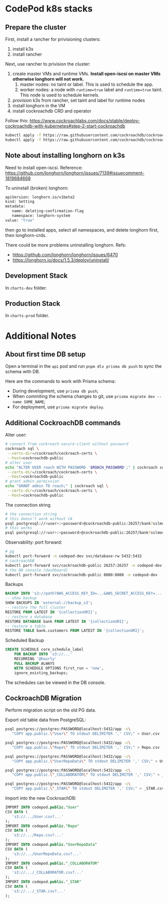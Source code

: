 # CodePod k8s stacks

## Prepare the cluster

First, install a rancher for privisioning clusters:

1. install k3s
2. install rancher

Next, use rancher to privision the cluster:

1. create master VMs and runtime VMs. **Install open-iscsi on master VMs otherwise longhorn will not work.**
   1. master nodes: no taint or label. This is used to schedule the app.
   2. worker nodes: a node with `runtime=true` label and `runtime=true` taint.
      This node is used to schedule kernels.
2. provision k3s from rancher, set taint and label for runtime nodes
3. install longhorn in the VM
4. install cockroachdb CRD and operator

Follow this: https://www.cockroachlabs.com/docs/stable/deploy-cockroachdb-with-kubernetes#step-2-start-cockroachdb

```sh
kubectl apply -f https://raw.githubusercontent.com/cockroachdb/cockroach-operator/v2.14.0/install/crds.yaml
kubectl apply -f https://raw.githubusercontent.com/cockroachdb/cockroach-operator/v2.14.0/install/operator.yaml
```

## Note about installing longhorn on k3s

Need to install open-iscsi. Reference: https://github.com/longhorn/longhorn/issues/7139#issuecomment-1819684668

To uninstall (broken) longhorn:

```sh
apiVersion: longhorn.io/v1beta2
kind: Setting
metadata:
   name: deleting-confirmation-flag
   namespace: longhorn-system
value: "true"
```

then go to installed apps, select all namespaces, and delete longhorn first, then longhorn-crds.

There could be more problems uninstalling longhorn. Refs:

- https://github.com/longhorn/longhorn/issues/6470
- https://longhorn.io/docs/1.5.3/deploy/uninstall/

## Development Stack

In `charts-dev` folder.

## Production Stack

In `charts-prod` folder.

# Additional Notes

## About first time DB setup

Open a terminal in the `api` pod and run `pnpm dlx prisma db push` to sync the schema with DB.

Here are the commands to work with Prisma schema:

- During development, use `prisma db push`;
- When commiting the schema changes to git, use `prisma migrate dev --name SOME_NAME`;
- For deployment, use `prisma migrate deploy`.

## Additional CockroachDB commands

Alter user:

```sh
# connect from cockroach-secure-client without password
cockroach sql \
 --certs-dir=/cockroach/cockroach-certs \
 --host=cockroachdb-public
# alter user
echo "ALTER USER roach WITH PASSWORD '$ROACH_PASSWORD';" | cockroach sql \
 --certs-dir=/cockroach/cockroach-certs \
 --host=cockroachdb-public
# grant admin permission
echo "GRANT admin TO roach;" | cockroach sql \
 --certs-dir=/cockroach/cockroach-certs \
 --host=cockroachdb-public
```

The connection string

```sh
# the connection string
# this doesn't work without CA
psql postgresql://<user>:<password>@cockroachdb-public:26257/bank?sslmode=verify-full
# this works
psql postgresql://<usr>:<password>@cockroachdb-public:26257/bank?sslmode=require
```

Observability: port forward:

```sh
# pg
kubectl port-forward -n codepod-dev svc/database-rw 5432:5432
# cockroachDB
kubectl port-forward svc/cockroachdb-public 26257:26257 -n codepod-dev
# the DB console (dashboard)
kubectl port-forward svc/cockroachdb-public 8080:8080 -n codepod-dev
```

Backups

```sql
BACKUP INTO 's3://path?AWS_ACCESS_KEY_ID=...&AWS_SECRET_ACCESS_KEY=...';
-- show backup
SHOW BACKUPS IN 'external://backup_s3';
-- restore the full cluster
RESTORE FROM LATEST IN '{collectionURI}';
-- restore a database
RESTORE DATABASE bank FROM LATEST IN '{collectionURI}';
-- restore a table
RESTORE TABLE bank.customers FROM LATEST IN '{collectionURI}';
```

Scheduled Backup

```sql
CREATE SCHEDULE core_schedule_label
    FOR BACKUP INTO 's3://...'
    RECURRING '@hourly'
    FULL BACKUP ALWAYS
    WITH SCHEDULE OPTIONS first_run = 'now',
    ignore_existing_backups;
```

The schedules can be viewed in the DB console.

## CockroachDB Migration

Perform migration script on the old PG data.

Export old table data from PostgreSQL:

```sh
psql postgres://postgres:PASSWORD@localhost:5432/app -c\
   "COPY app.public.\"User\" TO stdout DELIMITER ',' CSV;" > User.csv

psql postgres://postgres:PASSWORD@localhost:5432/app -c\
   "COPY app.public.\"Repo\" TO stdout DELIMITER ',' CSV;" > Repo.csv

psql postgres://postgres:PASSWORD@localhost:5432/app -c\
   "COPY app.public.\"UserRepoData\" TO stdout DELIMITER ',' CSV;" > UserRepoData.csv

psql postgres://postgres:PASSWORD@localhost:5432/app -c\
   "COPY app.public.\"_COLLABORATOR\" TO stdout DELIMITER ',' CSV;" > _COLLABORATOR.csv

psql postgres://postgres:PASSWORD@localhost:5432/app -c\
   "COPY app.public.\"_STAR\" TO stdout DELIMITER ',' CSV;" > _STAR.csv
```

Import into the new CockroachDB:

```sql
IMPORT INTO codepod.public."User"
CSV DATA (
   's3://.../User.csv?...'
);
IMPORT INTO codepod.public."Repo"
CSV DATA (
   's3://.../Repo.csv?...'
);
IMPORT INTO codepod.public."UserRepoData"
CSV DATA (
   's3://.../UserRepoData.csv?...'
);
IMPORT INTO codepod.public."_COLLABORATOR"
CSV DATA (
   's3://.../_COLLABORATOR.csv?...'
);
IMPORT INTO codepod.public."_STAR"
CSV DATA (
   's3://.../_STAR.csv?...'
);
```
